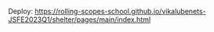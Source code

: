 Deploy: https://rolling-scopes-school.github.io/vikalubenets-JSFE2023Q1/shelter/pages/main/index.html
